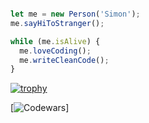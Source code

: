 ```js

let me = new Person('Simon');
me.sayHiToStranger();

while (me.isAlive) {
  me.loveCoding();
  me.writeCleanCode();
}

```

[![trophy](https://github-profile-trophy.vercel.app/?username=Si-Ni&theme=onedark)](https://github.com/Si-Ni/github-profile-trophy)

[![Codewars](https://github.r2v.ch/codewars?user=Si_Ni&stroke=COLOR)]
